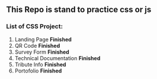 ## This Repo is stand to practice css or js
### List of CSS Project: 
1. Landing Page **Finished**
2. QR Code **Finished**
3. Survey Form **Finished**
4. Technical Documentation **Finished**
5. Tribute Info **Finished**
6. Portofolio **Finished**
